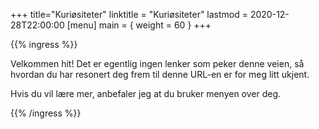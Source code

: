 +++
title="Kuriøsiteter"
linktitle = "Kuriøsiteter"
lastmod = 2020-12-28T22:00:00
[menu]
main = { weight = 60 }
+++

{{% ingress %}}

Velkommen hit! Det er egentlig ingen lenker som peker denne veien, så hvordan du har resonert
deg frem til denne URL-en er for meg litt ukjent.

Hvis du vil lære mer, anbefaler jeg at du bruker menyen over deg.

{{% /ingress %}}
